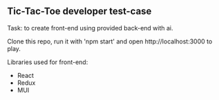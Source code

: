 Tic-Tac-Toe developer test-case
----

Task: to create front-end using provided back-end with ai.

Clone this repo, run it with 'npm start' and open http://localhost:3000 to play.

Libraries used for front-end:
- React
- Redux
- MUI

